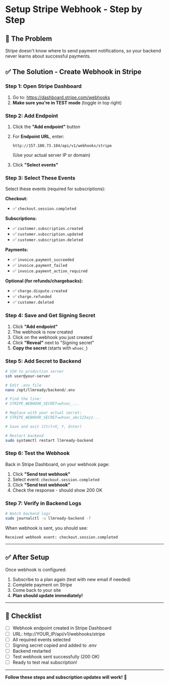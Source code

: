 # Setup Stripe Webhook - Step by Step

## 🎯 The Problem

Stripe doesn't know where to send payment notifications, so your backend never learns about successful payments.

## ✅ The Solution - Create Webhook in Stripe

### Step 1: Open Stripe Dashboard

1. Go to: https://dashboard.stripe.com/webhooks
2. **Make sure you're in TEST mode** (toggle in top right)

### Step 2: Add Endpoint

1. Click the **"Add endpoint"** button
2. For **Endpoint URL**, enter:
   ```
   http://157.180.73.104/api/v1/webhooks/stripe
   ```
   (Use your actual server IP or domain)

3. Click **"Select events"**

### Step 3: Select These Events

Select these events (required for subscriptions):

**Checkout:**
- ✅ `checkout.session.completed`

**Subscriptions:**
- ✅ `customer.subscription.created`
- ✅ `customer.subscription.updated`
- ✅ `customer.subscription.deleted`

**Payments:**
- ✅ `invoice.payment_succeeded`
- ✅ `invoice.payment_failed`
- ✅ `invoice.payment_action_required`

**Optional (for refunds/chargebacks):**
- ✅ `charge.dispute.created`
- ✅ `charge.refunded`
- ✅ `customer.deleted`

### Step 4: Save and Get Signing Secret

1. Click **"Add endpoint"**
2. The webhook is now created
3. Click on the webhook you just created
4. Click **"Reveal"** next to "Signing secret"
5. **Copy the secret** (starts with `whsec_`)

### Step 5: Add Secret to Backend

```bash
# SSH to production server
ssh user@your-server

# Edit .env file
nano /opt/llmready/backend/.env

# Find the line:
# STRIPE_WEBHOOK_SECRET=whsec_...

# Replace with your actual secret:
# STRIPE_WEBHOOK_SECRET=whsec_abc123xyz...

# Save and exit (Ctrl+X, Y, Enter)

# Restart backend
sudo systemctl restart llmready-backend
```

### Step 6: Test the Webhook

Back in Stripe Dashboard, on your webhook page:

1. Click **"Send test webhook"**
2. Select event: `checkout.session.completed`
3. Click **"Send test webhook"**
4. Check the response - should show 200 OK

### Step 7: Verify in Backend Logs

```bash
# Watch backend logs
sudo journalctl -u llmready-backend -f
```

When webhook is sent, you should see:
```
Received webhook event: checkout.session.completed
```

---

## ✅ After Setup

Once webhook is configured:

1. Subscribe to a plan again (test with new email if needed)
2. Complete payment on Stripe
3. Come back to your site
4. **Plan should update immediately!**

---

## 📝 Checklist

- [ ] Webhook endpoint created in Stripe Dashboard
- [ ] URL: http://YOUR_IP/api/v1/webhooks/stripe
- [ ] All required events selected
- [ ] Signing secret copied and added to .env
- [ ] Backend restarted
- [ ] Test webhook sent successfully (200 OK)
- [ ] Ready to test real subscription!

---

**Follow these steps and subscription updates will work!** 🎉